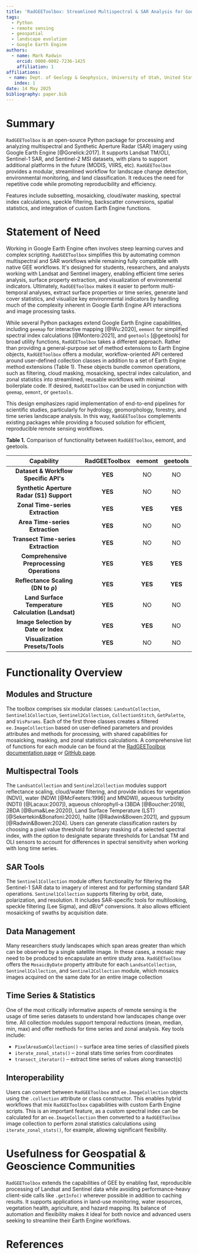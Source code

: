 ```yaml
---
title: 'RadGEEToolbox: Streamlined Multispectral & SAR Analysis for Google Earth Engine'
tags:
  - Python
  - remote sensing
  - geospatial
  - landscape evolution
  - Google Earth Engine
authors:
  - name: Mark Radwin
    orcid: 0000-0002-7236-1425
    affiliation: 1
affiliations:
 - name: Dept. of Geology & Geophysics, University of Utah, United States
   index: 1
date: 14 May 2025
bibliography: paper.bib
---
```


# Summary

`RadGEEToolbox` is an open-source Python package for processing and analyzing multispectral and Synthetic Aperture Radar (SAR) imagery using Google Earth Engine [@Gorelick:2017]. It supports Landsat TM/OLI, Sentinel-1 SAR, and Sentinel-2 MSI datasets, with plans to support additional platforms in the future (MODIS, VIIRS, etc). `RadGEEToolbox` provides a modular, streamlined workflow for landscape change detection, environmental monitoring, and land classification. It reduces the need for repetitive code while promoting reproducibility and efficiency.

Features include subsetting, mosaicking, cloud/water masking, spectral index calculations, speckle filtering, backscatter conversions, spatial statistics, and integration of custom Earth Engine functions.

# Statement of Need

Working in Google Earth Engine often involves steep learning curves and complex scripting. `RadGEEToolbox` simplifies this by automating common multispectral and SAR workflows while remaining fully compatible with native GEE workflows. It's designed for students, researchers, and analysts working with Landsat and Sentinel imagery, enabling efficient time series analysis, surface property extraction, and visualization of environmental indicators. Ultimately, `RadGEEToolbox` makes it easier to perform multi-temporal analyses, extract surface properties or time series, generate land cover statistics, and visualize key environmental indicators by handling much of the complexity inherent in Google Earth Engine API interactions and image processing tasks.

While several Python packages extend Google Earth Engine capabilities, including `geemap` for interactive mapping [@Wu:2020], `eemont` for simplified spectral index calculations [@Montero:2021], and `geetools` [@geetools] for broad utility functions, `RadGEEToolbox` takes a different approach. Rather than providing a general-purpose set of method extensions to Earth Engine objects, `RadGEEToolbox` offers a modular, workflow-oriented API centered around user-defined collection classes in addition to a set of Earth Engine method extensions (Table 1). These objects bundle common operations, such as filtering, cloud masking, mosaicking, spectral index calculation, and zonal statistics into streamlined, reusable workflows with minimal boilerplate code. If desired, `RadGEEToolbox` can be used in conjunction with `geemap`, `eemont`, or `geetools`. 

This design emphasizes rapid implementation of end-to-end pipelines for scientific studies, particularly for hydrology, geomorphology, forestry, and time series landscape analysis. In this way, `RadGEEToolbox` complements existing packages while providing a focused solution for efficient, reproducible remote sensing workflows. 


**Table 1.** Comparison of functionality between `RadGEEToolbox`, eemont, and geetools.

| Capability | **RadGEEToolbox** | **eemont** | **geetools** |
|:--------------:|:---:|:---:|:---:|
| **Dataset & Workflow Specific API's** | **YES** | NO | NO |
| **Synthetic Aperture Radar (S1) Support** | **YES** | NO | NO |
| **Zonal Time-series Extraction** | **YES** | **YES** | **YES** |
| **Area Time-series Extraction** | **YES** | NO | NO |
| **Transect Time-series Extraction** | **YES** | NO | NO |
| **Comprehensive Preprocessing Operations** | **YES** | **YES** | **YES** |
| **Reflectance Scaling (DN to ρ)** | **YES** | **YES** | **YES** |
| **Land Surface Temperature Calculation (Landsat)** | **YES** | NO | NO |
| **Image Selection by Date or Index** | **YES** | **YES** | NO |
| **Visualization Presets/Tools** | **YES** | NO | NO |


# Functionality Overview

## Modules and Structure

The toolbox comprises six modular classes: `LandsatCollection`, `Sentinel1Collection`, `Sentinel2Collection`, `CollectionStitch`, `GetPalette`, and `VisParams`. Each of the first three classes creates a filtered `ee.ImageCollection` based on user-defined parameters and provides attributes and methods for processing, with shared capabilities for mosaicking, masking, and zonal statistics calculations. A comprehensive list of functions for each module can be found at the [RadGEEToolbox documentation page](https://radgeetoolbox.readthedocs.io/en/latest/index.html) or [GitHub page](https://github.com/radwinskis/RadGEEToolbox).

## Multispectral Tools

The `LandsatCollection` and `Sentinel2Collection` modules support reflectance scaling, cloud/water filtering, and provide indices for vegetation (NDVI), water (NDWI [@McFeeters:1996] and MNDWI), aqueous turbidity (NDTI) [@Lacaux:2007]), aqueous chlorophyll-a (3BDA [@Boucher:2018], 2BDA [@Buma&Lee:2020]), Land Surface Temperature (LST) [@Sekertekin&Bonafoni:2020], halite [@Radwin&Bowen:2021], and gypsum [@Radwin&Bowen:2024]. Users can generate classification rasters by choosing a pixel value threshold for binary masking of a selected spectral index, with the option to designate separate thresholds for Landsat TM and OLI sensors to account for differences in spectral sensitivity when working with long time series.

## SAR Tools

The `Sentinel1Collection` module offers functionality for filtering the Sentinel-1 SAR data to imagery of interest and for performing standard SAR operations. `Sentinel1Collection` supports filtering by orbit, date, polarization, and resolution. It includes SAR-specific tools for multilooking, speckle filtering (Lee Sigma), and dB/σ⁰ conversions. It also allows efficient mosaicking of swaths by acquisition date.

## Data Management

Many researchers study landscapes which span areas greater than which can be observed by a single satellite image. In these cases, a mosaic may need to be produced to encapsulate an entire study area. `RadGEEToolbox` offers the `MosaicByDate` property attribute for each `LandsatCollection`, `Sentinel1Collection`, and `Sentinel2Collection` module, which mosaics images acquired on the same date for an entire image collection

## Time Series & Statistics

One of the most critically informative aspects of remote sensing is the usage of time series datasets to understand how landscapes change over time. All collection modules support temporal reductions (mean, median, min, max) and offer methods for time series and zonal analysis. Key tools include:

- `PixelAreaSumCollection()` – surface area time series of classified pixels
- `iterate_zonal_stats()` – zonal stats time series from coordinates
- `transect_iterator()` – extract time series of values along transect(s)

## Interoperability

Users can convert between `RadGEEToolbox` and `ee.ImageCollection` objects using the `.collection` attribute or class constructor. This enables hybrid workflows that mix `RadGEEToolbox` capabilities with custom Earth Engine scripts. This is an important feature, as a custom spectral index can be calculated for an `ee.ImageCollection` then converted to a `RadGEEToolbox` image collection to perform zonal statistics calculations using `iterate_zonal_stats()`, for example, allowing significant flexibility. 

# Usefulness for Geospatial & Geoscience Communities

`RadGEEToolbox` extends the capabilities of GEE by enabling fast, reproducible processing of Landsat and Sentinel data while avoiding performance-heavy client-side calls like `.getInfo()` wherever possible in addition to caching results. It supports applications in land-use monitoring, water resources, vegetation health, agriculture, and hazard mapping. Its balance of automation and flexibility makes it ideal for both novice and advanced users seeking to streamline their Earth Engine workflows.

# References